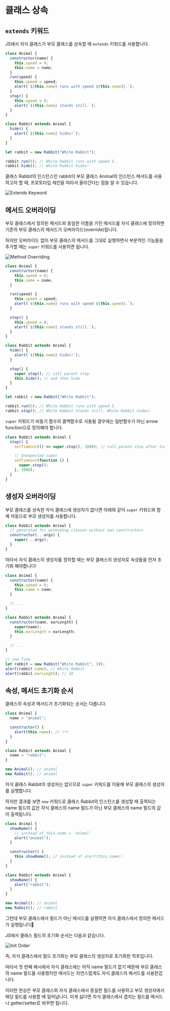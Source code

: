 # 클래스 상속

## `extends` 키워드

JS에서 자식 클래스가 부모 클래스를 상속할 때 `extends` 키워드를 사용합니다.

```js
class Animal {
  constructor(name) {
    this.speed = 0;
    this.name = name;
  }
  run(speed) {
    this.speed = speed;
    alert(`${this.name} runs with speed ${this.speed}.`);
  }
  stop() {
    this.speed = 0;
    alert(`${this.name} stands still.`);
  }
}

class Rabbit extends Animal {
  hide() {
    alert(`${this.name} hides!`);
  }
}

let rabbit = new Rabbit("White Rabbit");

rabbit.run(5); // White Rabbit runs with speed 5.
rabbit.hide(); // White Rabbit hides!
```

클래스 Rabbit의 인스턴스인 rabbit이 부모 클래스 Animal의 인스턴스 메서드를 사용하고자 할 때, 프로토타입 체인을 따라서 올라간다는 점을 알 수 있습니다.

![Extends Keyword](../image/extends_keyword.png)

## 메서드 오버라이딩

부모 클래스에서 정의된 메서드와 동일한 이름을 가진 메서드를 자식 클래스에 정의하면 기존의 부모 클래스의 메서드가 오버라이드(override)됩니다.

하지만 오버라이드 없이 부모 클래스의 메서드를 그대로 실행하면서 부분적인 기능들을 추가할 때는 `super` 키워드를 사용하면 됩니다.

![Method Overriding](../image/method_overriding.png)

```js
class Animal {
  constructor(name) {
    this.speed = 0;
    this.name = name;
  }

  run(speed) {
    this.speed = speed;
    alert(`${this.name} runs with speed ${this.speed}.`);
  }

  stop() {
    this.speed = 0;
    alert(`${this.name} stands still.`);
  }
}

class Rabbit extends Animal {
  hide() {
    alert(`${this.name} hides!`);
  }

  stop() {
    super.stop(); // call parent stop
    this.hide(); // and then hide
  }
}

let rabbit = new Rabbit("White Rabbit");

rabbit.run(5); // White Rabbit runs with speed 5.
rabbit.stop(); // White Rabbit stands still. White Rabbit hides!
```

`super` 키워드가 비동기 함수의 콜백함수로 사용될 경우에는 일반함수가 아닌 arrow function으로 정의해야 합니다.

```js
class Rabbit extends Animal {
  stop() {
    setTimeout(() => super.stop(), 1000); // call parent stop after 1sec

    // Unexpected super
    setTimeout(function () {
      super.stop();
    }, 1000);
  }
}
```

## 생성자 오버라이딩

부모 클래스를 상속한 자식 클래스에 생성자가 없다면 아래와 같이 `super` 키워드와 함께 자동으로 부모 생성자를 사용합니다.

```js
class Rabbit extends Animal {
  // generated for extending classes without own constructors
  constructor(...args) {
    super(...args);
  }
}
```

따라서 자식 클래스의 생성자를 정의할 때는 부모 클래스의 생성자로 속성들을 먼저 초기화 해야합니다!

```js
class Animal {
  constructor(name) {
    this.speed = 0;
    this.name = name;
  }

  // ...
}

class Rabbit extends Animal {
  constructor(name, earLength) {
    super(name);
    this.earLength = earLength;
  }

  // ...
}

// now fine
let rabbit = new Rabbit("White Rabbit", 10);
alert(rabbit.name); // White Rabbit
alert(rabbit.earLength); // 10
```

## 속성, 메서드 초기화 순서

클래스의 속성과 메서드가 초기화되는 순서는 다릅니다.

```js
class Animal {
  name = "animal";

  constructor() {
    alert(this.name); // (*)
  }
}

class Rabbit extends Animal {
  name = "rabbit";
}

new Animal(); // animal
new Rabbit(); // animal
```

자식 클래스 Rabbit의 생성자는 없으므로 `super` 키워드를 이용해 부모 클래스의 생성자를 실행합니다.

하지만 결과를 보면 `new` 키워드로 클래스 Rabbit의 인스턴스를 생성할 때 출력되는 name 필드의 값은 자식 클래스의 name 필드가 아닌 부모 클래스의 name 필드의 값이 출력됩니다.

```js
class Animal {
  showName() {
    // instead of this.name = 'animal'
    alert("animal");
  }

  constructor() {
    this.showName(); // instead of alert(this.name);
  }
}

class Rabbit extends Animal {
  showName() {
    alert("rabbit");
  }
}

new Animal(); // animal
new Rabbit(); // rabbit
```

그런데 부모 클래스에서 필드가 아닌 메서드를 실행하면 자식 클래스에서 정의한 메서드가 실행됩니다🤔

JS에서 클래스 필드의 초기화 순서는 다음과 같습니다.

![Init Order](../image/init_order.png)

즉, 자식 클래스에서 필드 초기화는 부모 클래스의 생성자로 초기화한 직후입니다.

따라서 첫 번째 예시에서 자식 클래스에는 아직 name 필드가 없기 때문에 부모 클래스의 name 필드를 사용했지만 메서드는 자연스럽게도 자식 클래스의 메서드를 사용한겁니다.

이러한 현상은 부모 클래스와 자식 클래스에서 동일한 필드를 사용하고 부모 생성자에서 해당 필드를 사용할 때 일어납니다. 이게 싫다면 자식 클래스에서 겹치는 필드를 메서드나 getter/setter로 바꾸면 됩니다.
